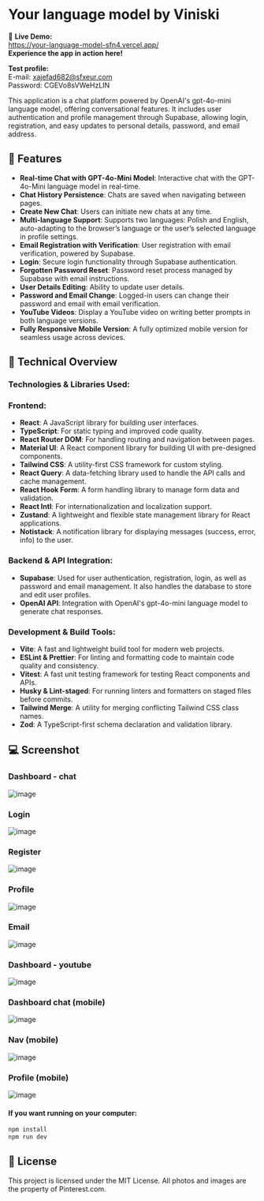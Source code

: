 # Your language model by Viniski

:rocket: <b>Live Demo:</b><br> 
https://your-language-model-sfn4.vercel.app/<br>
<b>Experience the app in action here!</b>

<b>Test profile:</b><br>
E-mail: xajefad682@sfxeur.com<br> 
Password: CGEVo8sVWeHzLIN

This application is a chat platform powered by OpenAI's gpt-4o-mini language model, offering conversational features. It includes user authentication and profile management through Supabase, allowing login, registration, and easy updates to personal details, password, and email address.

## :page_with_curl: Features
* <b>Real-time Chat with GPT-4o-Mini Model</b>: Interactive chat with the GPT-4o-Mini language model in real-time.
* <b>Chat History Persistence</b>: Chats are saved when navigating between pages.
* <b>Create New Chat</b>: Users can initiate new chats at any time.
* <b>Multi-language Support</b>: Supports two languages: Polish and English, auto-adapting to the browser’s language or the user’s selected language in profile settings.
* <b>Email Registration with Verification</b>: User registration with email verification, powered by Supabase.
* <b>Login</b>: Secure login functionality through Supabase authentication.
* <b>Forgotten Password Reset</b>: Password reset process managed by Supabase with email instructions.
* <b>User Details Editing</b>: Ability to update user details.
* <b>Password and Email Change</b>: Logged-in users can change their password and email with email verification.
* <b>YouTube Videos</b>: Display a YouTube video on writing better prompts in both language versions.
* <b>Fully Responsive Mobile Version</b>: A fully optimized mobile version for seamless usage across devices.

## :wrench: Technical Overview

### Technologies & Libraries Used:
### Frontend:
* <b>React</b>: A JavaScript library for building user interfaces.
* <b>TypeScript</b>: For static typing and improved code quality.
* <b>React Router DOM</b>: For handling routing and navigation between pages.
* <b>Material UI</b>: A React component library for building UI with pre-designed components.
* <b>Tailwind CSS</b>: A utility-first CSS framework for custom styling.
* <b>React Query</b>: A data-fetching library used to handle the API calls and cache management.
* <b>React Hook Form</b>: A form handling library to manage form data and validation.
* <b>React Intl</b>: For internationalization and localization support.
* <b>Zustand</b>: A lightweight and flexible state management library for React applications.
* <b>Notistack</b>: A notification library for displaying messages (success, error, info) to the user.
  
### Backend & API Integration:
* <b>Supabase</b>: Used for user authentication, registration, login, as well as password and email management. It also handles the database to store and edit user profiles.
* <b>OpenAI API</b>: Integration with OpenAI's gpt-4o-mini language model to generate chat responses.
  
### Development & Build Tools:
* <b>Vite</b>: A fast and lightweight build tool for modern web projects.
* <b>ESLint & Prettier</b>: For linting and formatting code to maintain code quality and consistency.
* <b>Vitest</b>: A fast unit testing framework for testing React components and APIs.
* <b>Husky & Lint-staged</b>: For running linters and formatters on staged files before commits.
* <b>Tailwind Merge</b>: A utility for merging conflicting Tailwind CSS class names.
* <b>Zod</b>: A TypeScript-first schema declaration and validation library.

## :computer: Screenshot

### Dashboard - chat
![image](https://github.com/user-attachments/assets/d3df642e-39c8-4e74-99c8-1daa90439c4f)

### Login
![image](https://github.com/user-attachments/assets/c249e2e5-ad02-4c22-b746-52f8ec4b9bf0)

### Register
![image](https://github.com/user-attachments/assets/23fede60-e246-4446-9b6f-21595cb3ba74)

### Profile
![image](https://github.com/user-attachments/assets/1c95eed0-7421-43ef-b566-090e917865cf)

### Email
![image](https://github.com/user-attachments/assets/e9129dc6-f082-4cfa-8acd-a34f4dc61ea1)

### Dashboard - youtube
![image](https://github.com/user-attachments/assets/14eec428-c4e6-4973-9fa9-c62ad8506ee0)

### Dashboard chat (mobile)
![image](https://github.com/user-attachments/assets/a31681fd-bd61-486c-b0f2-e1f7185973e6)

### Nav (mobile)
![image](https://github.com/user-attachments/assets/5bd1bb5b-8f44-4b71-bc0e-5dc1c6af2176)

### Profile (mobile)
![image](https://github.com/user-attachments/assets/708d34a9-08a1-4280-a331-bb039353648b)

#### If you want running on your computer:

```zsh
npm install
npm run dev
```

## :page_with_curl: License

This project is licensed under the MIT License.
All photos and images are the property of Pinterest.com.
